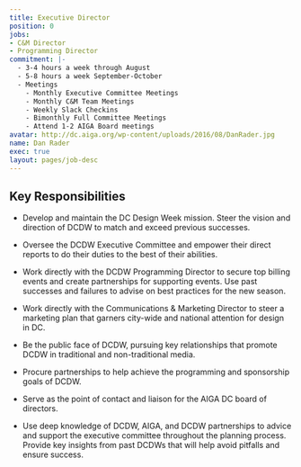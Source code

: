 ```yaml
---
title: Executive Director
position: 0
jobs:
- C&M Director
- Programming Director
commitment: |-
  - 3-4 hours a week through August
  - 5-8 hours a week September-October
  - Meetings
    - Monthly Executive Committee Meetings
    - Monthly C&M Team Meetings
    - Weekly Slack Checkins
    - Bimonthly Full Committee Meetings
    - Attend 1-2 AIGA Board meetings
avatar: http://dc.aiga.org/wp-content/uploads/2016/08/DanRader.jpg
name: Dan Rader
exec: true
layout: pages/job-desc
---
```


## Key Responsibilities

* Develop and maintain the DC Design Week mission. Steer the vision and direction of DCDW to match and exceed previous successes.

* Oversee the DCDW Executive Committee and empower their direct reports to do their duties to the best of their abilities.

* Work directly with the DCDW Programming Director to secure top billing events and create partnerships for supporting events. Use past successes and failures to advise on best practices for the new season.

* Work directly with the Communications & Marketing Director to steer a marketing plan that garners city-wide and national attention for design in DC.

* Be the public face of DCDW, pursuing key relationships that promote DCDW in traditional and non-traditional media.

* Procure partnerships to help achieve the programming and sponsorship goals of DCDW.

* Serve as the point of contact and liaison for the AIGA DC board of directors.

* Use deep knowledge of DCDW, AIGA, and DCDW partnerships to advice and support the executive committee throughout the planning process. Provide key insights from past DCDWs that will help avoid pitfalls and ensure success.